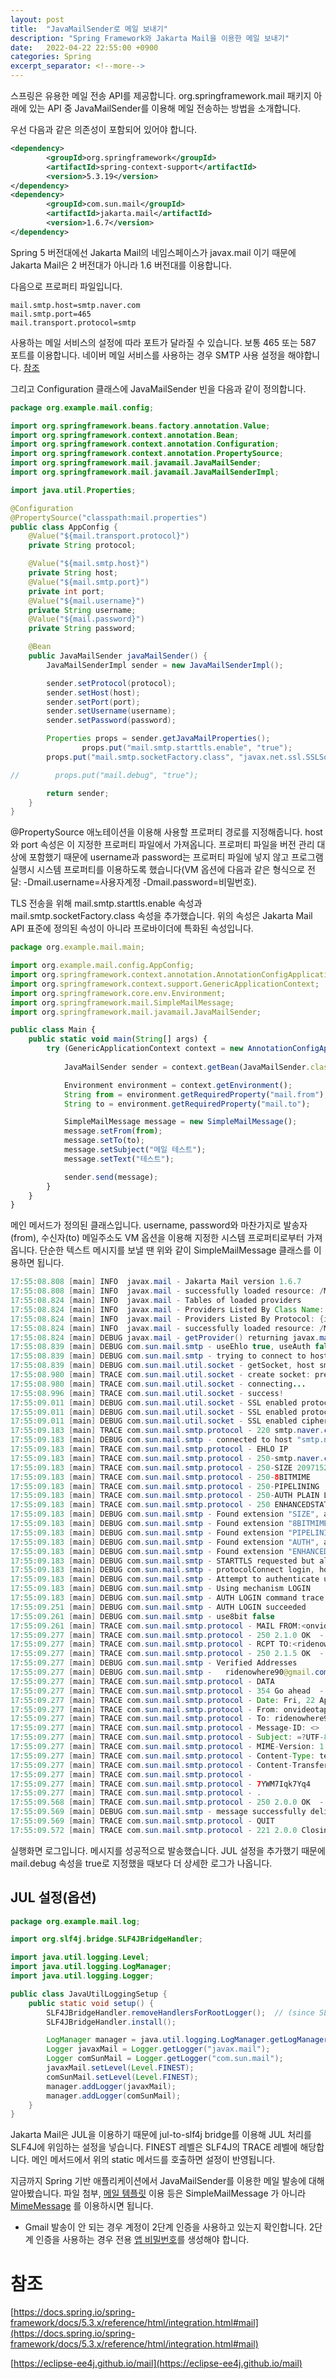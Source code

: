 ```yaml
---
layout: post
title:  "JavaMailSender로 메일 보내기"
description: "Spring Framework와 Jakarta Mail을 이용한 메일 보내기"
date:   2022-04-22 22:55:00 +0900
categories: Spring
excerpt_separator: <!--more-->
---
```



스프링은 유용한 메일 전송 API를 제공합니다. org.springframework.mail 패키지 아래에 있는 API 중 JavaMailSender를 이용해 메일 전송하는 방법을 소개합니다.

<!--more-->

우선 다음과 같은 의존성이 포함되어 있어야 합니다.

```xml
<dependency>
		<groupId>org.springframework</groupId>
		<artifactId>spring-context-support</artifactId>
		<version>5.3.19</version>
</dependency>
<dependency>
		<groupId>com.sun.mail</groupId>
		<artifactId>jakarta.mail</artifactId>
		<version>1.6.7</version>
</dependency>
```

Spring 5 버전대에선 Jakarta Mail의 네임스페이스가 javax.mail 이기 때문에 Jakarta Mail은 2 버전대가 아니라 1.6 버전대를 이용합니다.

다음으로 프로퍼티 파일입니다.

```
mail.smtp.host=smtp.naver.com
mail.smtp.port=465
mail.transport.protocol=smtp
```

사용하는 메일 서비스의 설정에 따라 포트가 달라질 수 있습니다. 보통 465 또는 587 포트를 이용합니다. 네이버 메일 서비스를 사용하는 경우 SMTP 사용 설정을 해야합니다. [참조](https://help.naver.com/support/service/main.help?serviceNo=2342&categoryNo=12648)

그리고 Configuration 클래스에 JavaMailSender 빈을 다음과 같이 정의합니다.

```java
package org.example.mail.config;

import org.springframework.beans.factory.annotation.Value;
import org.springframework.context.annotation.Bean;
import org.springframework.context.annotation.Configuration;
import org.springframework.context.annotation.PropertySource;
import org.springframework.mail.javamail.JavaMailSender;
import org.springframework.mail.javamail.JavaMailSenderImpl;

import java.util.Properties;

@Configuration
@PropertySource("classpath:mail.properties")
public class AppConfig {
    @Value("${mail.transport.protocol}")
    private String protocol;

    @Value("${mail.smtp.host}")
    private String host;
    @Value("${mail.smtp.port}")
    private int port;
    @Value("${mail.username}")
    private String username;
    @Value("${mail.password}")
    private String password;

    @Bean
    public JavaMailSender javaMailSender() {
        JavaMailSenderImpl sender = new JavaMailSenderImpl();

        sender.setProtocol(protocol);
        sender.setHost(host);
        sender.setPort(port);
        sender.setUsername(username);
        sender.setPassword(password);

        Properties props = sender.getJavaMailProperties();
				props.put("mail.smtp.starttls.enable", "true");
        props.put("mail.smtp.socketFactory.class", "javax.net.ssl.SSLSocketFactory");

//        props.put("mail.debug", "true");

        return sender;
    }
}
```

@PropertySource 애노테이션을 이용해 사용할 프로퍼티 경로를 지정해줍니다. host 와 port 속성은 이 지정한 프로퍼티 파일에서 가져옵니다. 프로퍼티 파일을 버전 관리 대상에 포함했기 때문에 username과 password는 프로퍼티 파일에 넣지 않고 프로그램 실행시 시스템 프로퍼티를 이용하도록 했습니다(VM 옵션에 다음과 같은 형식으로 전달: -Dmail.username=사용자계정 -Dmail.password=비밀번호).

TLS 전송을 위해 mail.smtp.starttls.enable 속성과 mail.smtp.socketFactory.class 속성을 추가했습니다. 위의 속성은 Jakarta Mail API 표준에 정의된 속성이 아니라 프로바이더에 특화된 속성입니다.

```jsx
package org.example.mail.main;

import org.example.mail.config.AppConfig;
import org.springframework.context.annotation.AnnotationConfigApplicationContext;
import org.springframework.context.support.GenericApplicationContext;
import org.springframework.core.env.Environment;
import org.springframework.mail.SimpleMailMessage;
import org.springframework.mail.javamail.JavaMailSender;

public class Main {
    public static void main(String[] args) {
        try (GenericApplicationContext context = new AnnotationConfigApplicationContext(AppConfig.class)) {
            
            JavaMailSender sender = context.getBean(JavaMailSender.class);

            Environment environment = context.getEnvironment();
            String from = environment.getRequiredProperty("mail.from");
            String to = environment.getRequiredProperty("mail.to");

            SimpleMailMessage message = new SimpleMailMessage();
            message.setFrom(from);
            message.setTo(to);
            message.setSubject("메일 테스트");
            message.setText("테스트");

            sender.send(message);
        }
    }
}
```

메인 메서드가 정의된 클래스입니다. username, password와 마찬가지로 발송자(from), 수신자(to) 메일주소도 VM 옵션을 이용해 지정한 시스템 프로퍼티로부터 가져옵니다. 단순한 텍스트 메시지를 보낼 땐 위와 같이 SimpleMailMessage 클래스를 이용하면 됩니다.

```java
17:55:08.808 [main] INFO  javax.mail - Jakarta Mail version 1.6.7
17:55:08.808 [main] INFO  javax.mail - successfully loaded resource: /META-INF/javamail.default.providers
17:55:08.824 [main] INFO  javax.mail - Tables of loaded providers
17:55:08.824 [main] INFO  javax.mail - Providers Listed By Class Name: {com.sun.mail.smtp.SMTPTransport=javax.mail.Provider[TRANSPORT,smtp,com.sun.mail.smtp.SMTPTransport,Oracle], com.sun.mail.imap.IMAPSSLStore=javax.mail.Provider[STORE,imaps,com.sun.mail.imap.IMAPSSLStore,Oracle], com.sun.mail.pop3.POP3Store=javax.mail.Provider[STORE,pop3,com.sun.mail.pop3.POP3Store,Oracle], com.sun.mail.smtp.SMTPSSLTransport=javax.mail.Provider[TRANSPORT,smtps,com.sun.mail.smtp.SMTPSSLTransport,Oracle], com.sun.mail.imap.IMAPStore=javax.mail.Provider[STORE,imap,com.sun.mail.imap.IMAPStore,Oracle], com.sun.mail.pop3.POP3SSLStore=javax.mail.Provider[STORE,pop3s,com.sun.mail.pop3.POP3SSLStore,Oracle]}
17:55:08.824 [main] INFO  javax.mail - Providers Listed By Protocol: {imap=javax.mail.Provider[STORE,imap,com.sun.mail.imap.IMAPStore,Oracle], smtp=javax.mail.Provider[TRANSPORT,smtp,com.sun.mail.smtp.SMTPTransport,Oracle], pop3=javax.mail.Provider[STORE,pop3,com.sun.mail.pop3.POP3Store,Oracle], imaps=javax.mail.Provider[STORE,imaps,com.sun.mail.imap.IMAPSSLStore,Oracle], smtps=javax.mail.Provider[TRANSPORT,smtps,com.sun.mail.smtp.SMTPSSLTransport,Oracle], pop3s=javax.mail.Provider[STORE,pop3s,com.sun.mail.pop3.POP3SSLStore,Oracle]}
17:55:08.824 [main] INFO  javax.mail - successfully loaded resource: /META-INF/javamail.default.address.map
17:55:08.824 [main] DEBUG javax.mail - getProvider() returning javax.mail.Provider[TRANSPORT,smtp,com.sun.mail.smtp.SMTPTransport,Oracle]
17:55:08.839 [main] DEBUG com.sun.mail.smtp - useEhlo true, useAuth false
17:55:08.839 [main] DEBUG com.sun.mail.smtp - trying to connect to host "smtp.naver.com", port 465, isSSL false
17:55:08.839 [main] DEBUG com.sun.mail.util.socket - getSocket, host smtp.naver.com, port 465, prefix mail.smtp, useSSL false
17:55:08.980 [main] TRACE com.sun.mail.util.socket - create socket: prefix mail.smtp, localaddr null, localport 0, host smtp.naver.com, port 465, connection timeout -1, timeout -1, socket factory sun.security.ssl.SSLSocketFactoryImpl@20765ed5, useSSL false
17:55:08.980 [main] TRACE com.sun.mail.util.socket - connecting...
17:55:08.996 [main] TRACE com.sun.mail.util.socket - success!
17:55:09.011 [main] DEBUG com.sun.mail.util.socket - SSL enabled protocols before [TLSv1.3, TLSv1.2, TLSv1.1, TLSv1]
17:55:09.011 [main] DEBUG com.sun.mail.util.socket - SSL enabled protocols after [TLSv1.3, TLSv1.2, TLSv1.1, TLSv1]
17:55:09.011 [main] DEBUG com.sun.mail.util.socket - SSL enabled ciphers after [TLS_AES_256_GCM_SHA384, TLS_AES_128_GCM_SHA256, TLS_CHACHA20_POLY1305_SHA256, TLS_ECDHE_ECDSA_WITH_AES_256_GCM_SHA384, TLS_ECDHE_ECDSA_WITH_AES_128_GCM_SHA256, TLS_ECDHE_ECDSA_WITH_CHACHA20_POLY1305_SHA256, TLS_ECDHE_RSA_WITH_AES_256_GCM_SHA384, TLS_ECDHE_RSA_WITH_CHACHA20_POLY1305_SHA256, TLS_ECDHE_RSA_WITH_AES_128_GCM_SHA256, TLS_DHE_RSA_WITH_AES_256_GCM_SHA384, TLS_DHE_RSA_WITH_CHACHA20_POLY1305_SHA256, TLS_DHE_DSS_WITH_AES_256_GCM_SHA384, TLS_DHE_RSA_WITH_AES_128_GCM_SHA256, TLS_DHE_DSS_WITH_AES_128_GCM_SHA256, TLS_ECDHE_ECDSA_WITH_AES_256_CBC_SHA384, TLS_ECDHE_RSA_WITH_AES_256_CBC_SHA384, TLS_ECDHE_ECDSA_WITH_AES_128_CBC_SHA256, TLS_ECDHE_RSA_WITH_AES_128_CBC_SHA256, TLS_DHE_RSA_WITH_AES_256_CBC_SHA256, TLS_DHE_DSS_WITH_AES_256_CBC_SHA256, TLS_DHE_RSA_WITH_AES_128_CBC_SHA256, TLS_DHE_DSS_WITH_AES_128_CBC_SHA256, TLS_ECDH_ECDSA_WITH_AES_256_GCM_SHA384, TLS_ECDH_RSA_WITH_AES_256_GCM_SHA384, TLS_ECDH_ECDSA_WITH_AES_128_GCM_SHA256, TLS_ECDH_RSA_WITH_AES_128_GCM_SHA256, TLS_ECDH_ECDSA_WITH_AES_256_CBC_SHA384, TLS_ECDH_RSA_WITH_AES_256_CBC_SHA384, TLS_ECDH_ECDSA_WITH_AES_128_CBC_SHA256, TLS_ECDH_RSA_WITH_AES_128_CBC_SHA256, TLS_ECDHE_ECDSA_WITH_AES_256_CBC_SHA, TLS_ECDHE_RSA_WITH_AES_256_CBC_SHA, TLS_ECDHE_ECDSA_WITH_AES_128_CBC_SHA, TLS_ECDHE_RSA_WITH_AES_128_CBC_SHA, TLS_DHE_RSA_WITH_AES_256_CBC_SHA, TLS_DHE_DSS_WITH_AES_256_CBC_SHA, TLS_DHE_RSA_WITH_AES_128_CBC_SHA, TLS_DHE_DSS_WITH_AES_128_CBC_SHA, TLS_ECDH_ECDSA_WITH_AES_256_CBC_SHA, TLS_ECDH_RSA_WITH_AES_256_CBC_SHA, TLS_ECDH_ECDSA_WITH_AES_128_CBC_SHA, TLS_ECDH_RSA_WITH_AES_128_CBC_SHA, TLS_RSA_WITH_AES_256_GCM_SHA384, TLS_RSA_WITH_AES_128_GCM_SHA256, TLS_RSA_WITH_AES_256_CBC_SHA256, TLS_RSA_WITH_AES_128_CBC_SHA256, TLS_RSA_WITH_AES_256_CBC_SHA, TLS_RSA_WITH_AES_128_CBC_SHA, TLS_EMPTY_RENEGOTIATION_INFO_SCSV]
17:55:09.183 [main] TRACE com.sun.mail.smtp.protocol - 220 smtp.naver.com ESMTP  - nsmtp
17:55:09.183 [main] DEBUG com.sun.mail.smtp - connected to host "smtp.naver.com", port: 465
17:55:09.183 [main] TRACE com.sun.mail.smtp.protocol - EHLO IP
17:55:09.183 [main] TRACE com.sun.mail.smtp.protocol - 250-smtp.naver.com Pleased to meet you
17:55:09.183 [main] TRACE com.sun.mail.smtp.protocol - 250-SIZE 20971520
17:55:09.183 [main] TRACE com.sun.mail.smtp.protocol - 250-8BITMIME
17:55:09.183 [main] TRACE com.sun.mail.smtp.protocol - 250-PIPELINING
17:55:09.183 [main] TRACE com.sun.mail.smtp.protocol - 250-AUTH PLAIN LOGIN
17:55:09.183 [main] TRACE com.sun.mail.smtp.protocol - 250 ENHANCEDSTATUSCODES
17:55:09.183 [main] DEBUG com.sun.mail.smtp - Found extension "SIZE", arg "20971520"
17:55:09.183 [main] DEBUG com.sun.mail.smtp - Found extension "8BITMIME", arg ""
17:55:09.183 [main] DEBUG com.sun.mail.smtp - Found extension "PIPELINING", arg ""
17:55:09.183 [main] DEBUG com.sun.mail.smtp - Found extension "AUTH", arg "PLAIN LOGIN"
17:55:09.183 [main] DEBUG com.sun.mail.smtp - Found extension "ENHANCEDSTATUSCODES", arg ""
17:55:09.183 [main] DEBUG com.sun.mail.smtp - STARTTLS requested but already using SSL
17:55:09.183 [main] DEBUG com.sun.mail.smtp - protocolConnect login, host=smtp.naver.com, user=onvideotape, password=<non-null>
17:55:09.183 [main] DEBUG com.sun.mail.smtp - Attempt to authenticate using mechanisms: LOGIN PLAIN DIGEST-MD5 NTLM XOAUTH2 
17:55:09.183 [main] DEBUG com.sun.mail.smtp - Using mechanism LOGIN
17:55:09.183 [main] DEBUG com.sun.mail.smtp - AUTH LOGIN command trace suppressed
17:55:09.251 [main] DEBUG com.sun.mail.smtp - AUTH LOGIN succeeded
17:55:09.261 [main] DEBUG com.sun.mail.smtp - use8bit false
17:55:09.261 [main] TRACE com.sun.mail.smtp.protocol - MAIL FROM:<onvideotape@naver.com>
17:55:09.277 [main] TRACE com.sun.mail.smtp.protocol - 250 2.1.0 OK  - nsmtp
17:55:09.277 [main] TRACE com.sun.mail.smtp.protocol - RCPT TO:<ridenowhere90@gmail.com>
17:55:09.277 [main] TRACE com.sun.mail.smtp.protocol - 250 2.1.5 OK  - nsmtp
17:55:09.277 [main] DEBUG com.sun.mail.smtp - Verified Addresses
17:55:09.277 [main] DEBUG com.sun.mail.smtp -   ridenowhere90@gmail.com
17:55:09.277 [main] TRACE com.sun.mail.smtp.protocol - DATA
17:55:09.277 [main] TRACE com.sun.mail.smtp.protocol - 354 Go ahead  - nsmtp
17:55:09.277 [main] TRACE com.sun.mail.smtp.protocol - Date: Fri, 22 Apr 2022 17:55:09 +0900 (KST)
17:55:09.277 [main] TRACE com.sun.mail.smtp.protocol - From: onvideotape@naver.com
17:55:09.277 [main] TRACE com.sun.mail.smtp.protocol - To: ridenowhere90@gmail.com
17:55:09.277 [main] TRACE com.sun.mail.smtp.protocol - Message-ID: <>
17:55:09.277 [main] TRACE com.sun.mail.smtp.protocol - Subject: =?UTF-8?B?66mU7J28IO2FjOyKpO2KuA==?=
17:55:09.277 [main] TRACE com.sun.mail.smtp.protocol - MIME-Version: 1.0
17:55:09.277 [main] TRACE com.sun.mail.smtp.protocol - Content-Type: text/plain; charset=UTF-8
17:55:09.277 [main] TRACE com.sun.mail.smtp.protocol - Content-Transfer-Encoding: base64
17:55:09.277 [main] TRACE com.sun.mail.smtp.protocol - 
17:55:09.277 [main] TRACE com.sun.mail.smtp.protocol - 7YWM7Iqk7Yq4
17:55:09.277 [main] TRACE com.sun.mail.smtp.protocol - .
17:55:09.568 [main] TRACE com.sun.mail.smtp.protocol - 250 2.0.0 OK  - nsmtp
17:55:09.569 [main] DEBUG com.sun.mail.smtp - message successfully delivered to mail server
17:55:09.569 [main] TRACE com.sun.mail.smtp.protocol - QUIT
17:55:09.572 [main] TRACE com.sun.mail.smtp.protocol - 221 2.0.0 Closing connection  - nsmtp
```

실행화면 로그입니다. 메시지를 성공적으로 발송했습니다.  JUL 설정을 추가했기 때문에 mail.debug 속성을 true로 지정했을 때보다 더 상세한 로그가 나옵니다.

## JUL 설정(옵션)

```java
package org.example.mail.log;

import org.slf4j.bridge.SLF4JBridgeHandler;

import java.util.logging.Level;
import java.util.logging.LogManager;
import java.util.logging.Logger;

public class JavaUtilLoggingSetup {
    public static void setup() {
        SLF4JBridgeHandler.removeHandlersForRootLogger();  // (since SLF4J 1.6.5)
        SLF4JBridgeHandler.install();

        LogManager manager = java.util.logging.LogManager.getLogManager();
        Logger javaxMail = Logger.getLogger("javax.mail");
        Logger comSunMail = Logger.getLogger("com.sun.mail");
        javaxMail.setLevel(Level.FINEST);
        comSunMail.setLevel(Level.FINEST);
        manager.addLogger(javaxMail);
        manager.addLogger(comSunMail);
    }
}
```

Jakarta Mail은 JUL을 이용하기 때문에 jul-to-slf4j bridge를 이용해 JUL 처리를 SLF4J에 위임하는 설정을 넣습니다. FINEST 레벨은 SLF4J의 TRACE 레벨에 해당합니다. 메인 메서드에서 위의 static 메서드를 호출하면 설정이 반영됩니다.

지금까지 Spring 기반 애플리케이션에서 JavaMailSender를 이용한 메일 발송에 대해 알아봤습니다. 파일 첨부, [메일 템플릿](https://www.baeldung.com/spring-email-templates) 이용 등은 SimpleMailMessage 가 아니라 [MimeMessage](https://docs.spring.io/spring-framework/docs/5.3.x/javadoc-api/org/springframework/mail/javamail/MimeMessageHelper.html) 를 이용하시면 됩니다.

* Gmail 발송이 안 되는 경우 계정이 2단계 인증을 사용하고 있는지 확인합니다. 2단계 인증을 사용하는 경우 전용 [앱 비밀번호](https://support.google.com/mail/answer/185833?hl=ko)를 생성해야 합니다.

# 참조

[https://docs.spring.io/spring-framework/docs/5.3.x/reference/html/integration.html#mail](https://docs.spring.io/spring-framework/docs/5.3.x/reference/html/integration.html#mail)

[https://eclipse-ee4j.github.io/mail](https://eclipse-ee4j.github.io/mail)